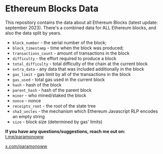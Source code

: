 # Ethereum Blocks Data
This repository contains the data about all Ethereum Blocks (latest update: september 2023). There's a combined data for ALL Ethereum blocks, and also the data split by years.

* `block_number` - the serial number of the block;
* `block_timestamp` - time when the block was produced;
* `transactions_count` - amount of transactions in the block
* `difficulty` - the effort required to produce a block
* `total_difficulty` - total difficulty of the chain at the current block
* `extra_data` - any data that was included additionally in the block
* `gas_limit` - gas limit by all of the transactions in the block
* `gas_used` - total gas used in the current block
* `hash` - hash of the block
* `parent_hash` - hash of the parent block
* `miner` - who mined/staked the block
* `nonce` - nonce
* `receipts_root` - the root of the state tree
* `sha3_uncles` - the mechanism which Ethereum Javascript RLP encodes an empty string
* `size` - block size (determined by gas' limits)

**If you have any questions/suggestions, reach me out on:**
[t.me/paramonoww](https://t.me/paramonoww)

[x.com/paramonoww](https://twitter.com/paramonoww)

